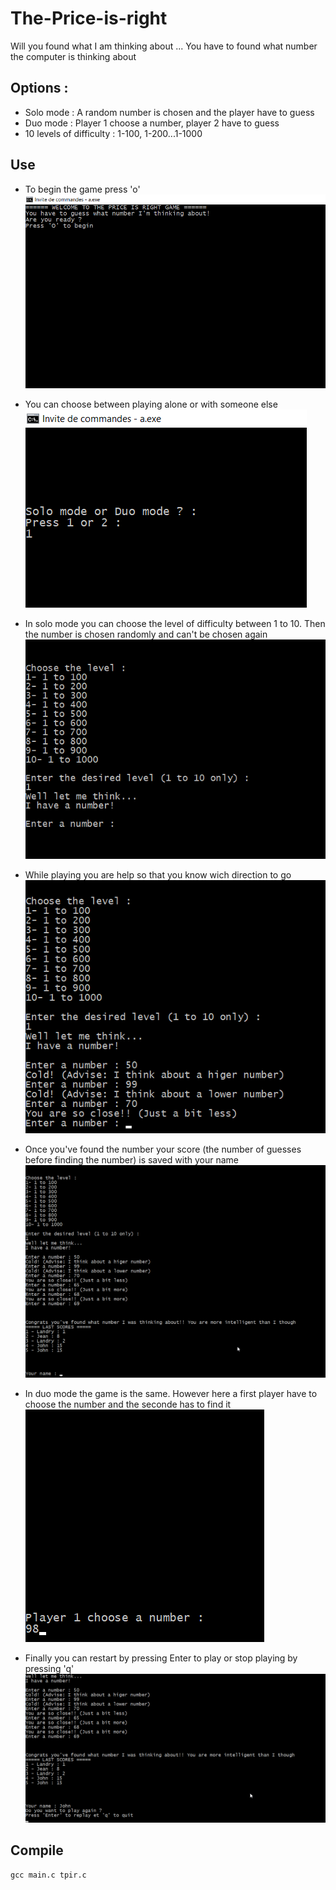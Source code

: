 # The-Price-is-right
  Will you found what I am thinking about ...
  You have to found what number the computer is thinking  about

## Options : 
 - Solo mode : A random number is chosen and the player have to guess
 - Duo mode : Player 1 choose a number, player 2 have to guess
 - 10 levels of difficulty : 1-100, 1-200...1-1000

## Use
 - To begin the game press 'o'
   ![Alt Text](screenshots/begin.png?raw=true "Press 'O' to begin")
 
 - You can choose between playing alone or with someone else
   ![Alt Text](screenshots/gamemode.png?raw=true "Press 1 or 2 to choose a mode")
 
 - In solo mode you can choose the level of difficulty between 1 to 10. Then the number is chosen randomly and can't be chosen again
   ![Alt Text](screenshots/level.png?raw=true "You can press 1 to 10 to choose a level")
 
 - While playing you are help so that you know wich direction to go
   ![Alt Text](screenshots/advise.png?raw=true "The program tell you if you're about to find the number or not")
 
 - Once you've found the number your score (the number of guesses before finding the number) is saved with your name
   ![Alt Text](screenshots/lastscores.png?raw=true "Your score is saved at the end of the game")
 
 - In duo mode the game is the same. However here a first player have to choose the number and the seconde has to find it
   ![Alt Text](screenshots/pduo.png?raw=true "In duo mode player 1 choose the number to guess")
 
 - Finally you can restart by pressing Enter to play or stop playing by pressing 'q'
   ![Alt Text](screenshots/restart.png?raw=true "You can restart or quit the game easily")
 
## Compile
  ````
  gcc main.c tpir.c
  ````
